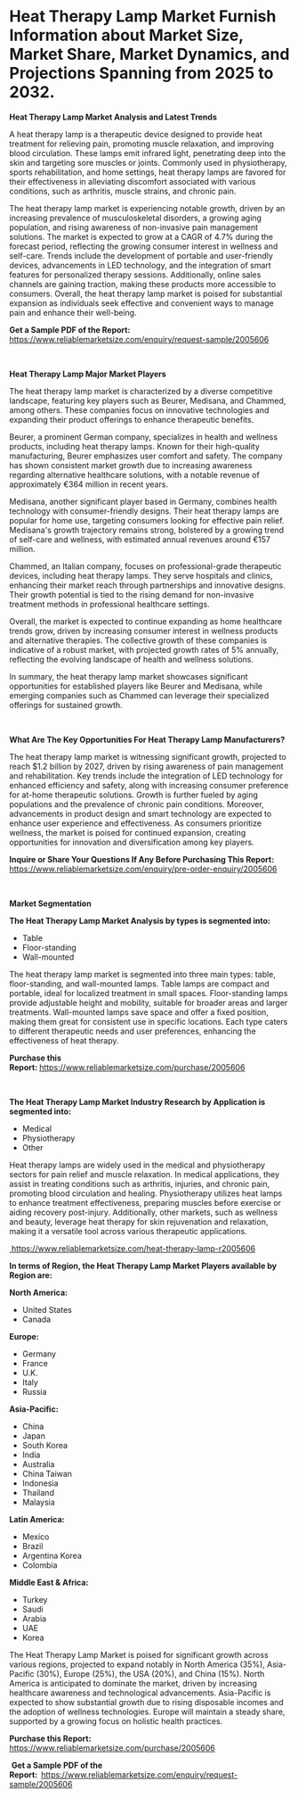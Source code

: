 <p><h1>Heat Therapy Lamp Market Furnish Information about Market Size, Market Share, Market Dynamics, and Projections Spanning from 2025 to 2032.</h1></p><p><strong>Heat Therapy Lamp Market Analysis and Latest Trends</strong></p>
<p><p>A heat therapy lamp is a therapeutic device designed to provide heat treatment for relieving pain, promoting muscle relaxation, and improving blood circulation. These lamps emit infrared light, penetrating deep into the skin and targeting sore muscles or joints. Commonly used in physiotherapy, sports rehabilitation, and home settings, heat therapy lamps are favored for their effectiveness in alleviating discomfort associated with various conditions, such as arthritis, muscle strains, and chronic pain.</p><p>The heat therapy lamp market is experiencing notable growth, driven by an increasing prevalence of musculoskeletal disorders, a growing aging population, and rising awareness of non-invasive pain management solutions. The market is expected to grow at a CAGR of 4.7% during the forecast period, reflecting the growing consumer interest in wellness and self-care. Trends include the development of portable and user-friendly devices, advancements in LED technology, and the integration of smart features for personalized therapy sessions. Additionally, online sales channels are gaining traction, making these products more accessible to consumers. Overall, the heat therapy lamp market is poised for substantial expansion as individuals seek effective and convenient ways to manage pain and enhance their well-being.</p></p>
<p><strong>Get a Sample PDF of the Report:&nbsp;</strong> <a href="https://www.reliablemarketsize.com/enquiry/request-sample/2005606?utm_campaign=3289&utm_medium=2&utm_source=Github&utm_content=ia&utm_term=13042025&utm_id=heat-therapy-lamp">https://www.reliablemarketsize.com/enquiry/request-sample/2005606</a></p>
<p>&nbsp;</p>
<p><strong>Heat Therapy Lamp Major Market Players</strong></p>
<p><p>The heat therapy lamp market is characterized by a diverse competitive landscape, featuring key players such as Beurer, Medisana, and Chammed, among others. These companies focus on innovative technologies and expanding their product offerings to enhance therapeutic benefits.</p><p>Beurer, a prominent German company, specializes in health and wellness products, including heat therapy lamps. Known for their high-quality manufacturing, Beurer emphasizes user comfort and safety. The company has shown consistent market growth due to increasing awareness regarding alternative healthcare solutions, with a notable revenue of approximately €364 million in recent years.</p><p>Medisana, another significant player based in Germany, combines health technology with consumer-friendly designs. Their heat therapy lamps are popular for home use, targeting consumers looking for effective pain relief. Medisana's growth trajectory remains strong, bolstered by a growing trend of self-care and wellness, with estimated annual revenues around €157 million.</p><p>Chammed, an Italian company, focuses on professional-grade therapeutic devices, including heat therapy lamps. They serve hospitals and clinics, enhancing their market reach through partnerships and innovative designs. Their growth potential is tied to the rising demand for non-invasive treatment methods in professional healthcare settings.</p><p>Overall, the market is expected to continue expanding as home healthcare trends grow, driven by increasing consumer interest in wellness products and alternative therapies. The collective growth of these companies is indicative of a robust market, with projected growth rates of 5% annually, reflecting the evolving landscape of health and wellness solutions.</p><p>In summary, the heat therapy lamp market showcases significant opportunities for established players like Beurer and Medisana, while emerging companies such as Chammed can leverage their specialized offerings for sustained growth.</p></p>
<p>&nbsp;</p>
<p><strong>What Are The Key Opportunities For Heat Therapy Lamp Manufacturers?</strong></p>
<p><p>The heat therapy lamp market is witnessing significant growth, projected to reach $1.2 billion by 2027, driven by rising awareness of pain management and rehabilitation. Key trends include the integration of LED technology for enhanced efficiency and safety, along with increasing consumer preference for at-home therapeutic solutions. Growth is further fueled by aging populations and the prevalence of chronic pain conditions. Moreover, advancements in product design and smart technology are expected to enhance user experience and effectiveness. As consumers prioritize wellness, the market is poised for continued expansion, creating opportunities for innovation and diversification among key players.</p></p>
<p><strong>Inquire or Share Your Questions If Any Before Purchasing This Report:</strong> <a href="https://www.reliablemarketsize.com/enquiry/pre-order-enquiry/2005606?utm_campaign=3289&utm_medium=2&utm_source=Github&utm_content=ia&utm_term=13042025&utm_id=heat-therapy-lamp">https://www.reliablemarketsize.com/enquiry/pre-order-enquiry/2005606</a></p>
<p>&nbsp;</p>
<p><strong>Market Segmentation</strong></p>
<p><strong>The Heat Therapy Lamp Market Analysis by types is segmented into:</strong></p>
<p><ul><li>Table</li><li>Floor-standing</li><li>Wall-mounted</li></ul></p>
<p><p>The heat therapy lamp market is segmented into three main types: table, floor-standing, and wall-mounted lamps. Table lamps are compact and portable, ideal for localized treatment in small spaces. Floor-standing lamps provide adjustable height and mobility, suitable for broader areas and larger treatments. Wall-mounted lamps save space and offer a fixed position, making them great for consistent use in specific locations. Each type caters to different therapeutic needs and user preferences, enhancing the effectiveness of heat therapy.</p></p>
<p><strong>Purchase this Report:&nbsp;</strong><a href="https://www.reliablemarketsize.com/purchase/2005606?utm_campaign=3289&utm_medium=2&utm_source=Github&utm_content=ia&utm_term=13042025&utm_id=heat-therapy-lamp">https://www.reliablemarketsize.com/purchase/2005606</a></p>
<p>&nbsp;</p>
<p><strong>The Heat Therapy Lamp Market Industry Research by Application is segmented into:</strong></p>
<p><ul><li>Medical</li><li>Physiotherapy</li><li>Other</li></ul></p>
<p><p>Heat therapy lamps are widely used in the medical and physiotherapy sectors for pain relief and muscle relaxation. In medical applications, they assist in treating conditions such as arthritis, injuries, and chronic pain, promoting blood circulation and healing. Physiotherapy utilizes heat lamps to enhance treatment effectiveness, preparing muscles before exercise or aiding recovery post-injury. Additionally, other markets, such as wellness and beauty, leverage heat therapy for skin rejuvenation and relaxation, making it a versatile tool across various therapeutic applications.</p></p>
<p><a href="https://www.reliablemarketsize.com/heat-therapy-lamp-r2005606?utm_campaign=3289&utm_medium=2&utm_source=Github&utm_content=ia&utm_term=13042025&utm_id=heat-therapy-lamp">&nbsp;https://www.reliablemarketsize.com/heat-therapy-lamp-r2005606</a></p>
<p><strong>In terms of Region, the Heat Therapy Lamp Market Players available by Region are:</strong></p>
<p>
    <p> <strong> North America: </strong>
        <ul>
            <li>United States</li>
            <li>Canada</li>
        </ul>
        </p> 
    <p> <strong> Europe: </strong>
        <ul>
            <li>Germany</li>
            <li>France</li>
            <li>U.K.</li>
            <li>Italy</li>
            <li>Russia</li>
        </ul>
        </p> 
    <p> <strong> Asia-Pacific: </strong>
        <ul>
            <li>China</li>
            <li>Japan</li>
            <li>South Korea</li>
            <li>India</li>
            <li>Australia</li>
            <li>China Taiwan</li>
            <li>Indonesia</li>
            <li>Thailand</li>
            <li>Malaysia</li>
        </ul>
        </p> 
    <p> <strong> Latin America: </strong>
        <ul>
            <li>Mexico</li>
            <li>Brazil</li>
            <li>Argentina Korea</li>
            <li>Colombia</li>
        </ul>
        </p> 
    <p> <strong> Middle East & Africa: </strong>
        <ul>
            <li>Turkey</li>
            <li>Saudi</li>
            <li>Arabia</li>
            <li>UAE</li>
            <li>Korea</li>
        </ul>
    </p>
    </p>
<p><p>The Heat Therapy Lamp Market is poised for significant growth across various regions, projected to expand notably in North America (35%), Asia-Pacific (30%), Europe (25%), the USA (20%), and China (15%). North America is anticipated to dominate the market, driven by increasing healthcare awareness and technological advancements. Asia-Pacific is expected to show substantial growth due to rising disposable incomes and the adoption of wellness technologies. Europe will maintain a steady share, supported by a growing focus on holistic health practices.</p></p>
<p><strong>Purchase this Report: </strong><a href="https://www.reliablemarketsize.com/purchase/2005606?utm_campaign=3289&utm_medium=2&utm_source=Github&utm_content=ia&utm_term=13042025&utm_id=heat-therapy-lamp">https://www.reliablemarketsize.com/purchase/2005606</a></p>
<p>&nbsp;<strong>Get a Sample PDF of the Report:&nbsp;&nbsp;</strong><a href="https://www.reliablemarketsize.com/enquiry/request-sample/2005606?utm_campaign=3289&utm_medium=2&utm_source=Github&utm_content=ia&utm_term=13042025&utm_id=heat-therapy-lamp">https://www.reliablemarketsize.com/enquiry/request-sample/2005606</a></p>
<p><strong></strong></p>
<p><p></p><p></p><p></p></p>